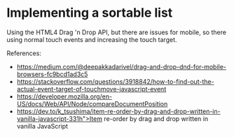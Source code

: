 # Implementing a sortable list

Using the HTML4 Drag 'n Drop API, but there are issues for mobile, so there 
using normal touch events and increasing the touch target.

References:
- https://medium.com/@deepakkadarivel/drag-and-drop-dnd-for-mobile-browsers-fc9bcd1ad3c5
- https://stackoverflow.com/questions/3918842/how-to-find-out-the-actual-event-target-of-touchmove-javascript-event
- https://developer.mozilla.org/en-US/docs/Web/API/Node/compareDocumentPosition
- https://dev.to/k_tsushima/item-re-order-by-drag-and-drop-written-in-vanilla-javascript-331h">Item re-order by drag and drop written in vanilla JavaScript

